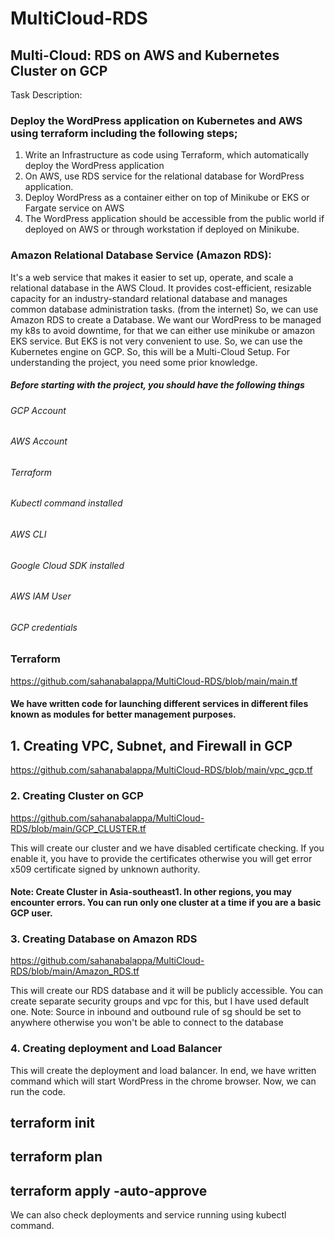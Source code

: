 # MultiCloud-RDS

## Multi-Cloud: RDS on AWS and Kubernetes Cluster on GCP
Task Description:
### Deploy the WordPress application on Kubernetes and AWS using terraform including the following steps;
1. Write an Infrastructure as code using Terraform, which automatically deploy the WordPress application
2. On AWS, use RDS service for the relational database for WordPress application.
3. Deploy WordPress as a container either on top of Minikube or EKS or Fargate service on AWS
4. The WordPress application should be accessible from the public world if deployed on AWS or through workstation if deployed on Minikube.
### Amazon Relational Database Service (Amazon RDS):
  It's a web service that makes it easier to set up, operate, and scale a relational database in the AWS Cloud. It provides cost-efficient, resizable capacity for an industry-standard relational database and manages common database administration tasks. (from the internet)
So, we can use Amazon RDS to create a Database. We want our WordPress to be managed my k8s to avoid downtime, for that we can either use minikube or amazon EKS service. But EKS is not very convenient to use. So, we can use the Kubernetes engine on GCP. So, this will be a Multi-Cloud Setup.
For understanding the project, you need some prior knowledge. 
##### Before starting with the project, you should have the following things
###### GCP Account
###### AWS Account
###### Terraform
###### Kubectl command installed
###### AWS CLI
###### Google Cloud SDK installed
###### AWS IAM User
###### GCP credentials

### Terraform

https://github.com/sahanabalappa/MultiCloud-RDS/blob/main/main.tf

#### We have written code for launching different services in different files known as modules for better management purposes.
## 1. Creating VPC, Subnet, and Firewall in GCP

https://github.com/sahanabalappa/MultiCloud-RDS/blob/main/vpc_gcp.tf

### 2. Creating Cluster on GCP

https://github.com/sahanabalappa/MultiCloud-RDS/blob/main/GCP_CLUSTER.tf

This will create our cluster and we have disabled certificate checking. If you enable it, you have to provide the certificates otherwise you will get error x509 certificate signed by unknown authority.
#### Note: Create Cluster in Asia-southeast1. In other regions, you may encounter errors. You can run only one cluster at a time if you are a basic GCP user.
### 3. Creating Database on Amazon RDS

https://github.com/sahanabalappa/MultiCloud-RDS/blob/main/Amazon_RDS.tf

This will create our RDS database and it will be publicly accessible. You can create separate security groups and vpc for this, but I have used default one.
Note: Source in inbound and outbound rule of sg should be set to anywhere otherwise you won't be able to connect to the database

### 4. Creating deployment and Load Balancer



This will create the deployment and load balancer. In end, we have written command which will start WordPress in the chrome browser.
Now, we can run the code.
## terraform init
## terraform plan
## terraform apply -auto-approve
We can also check deployments and service running using kubectl command.





